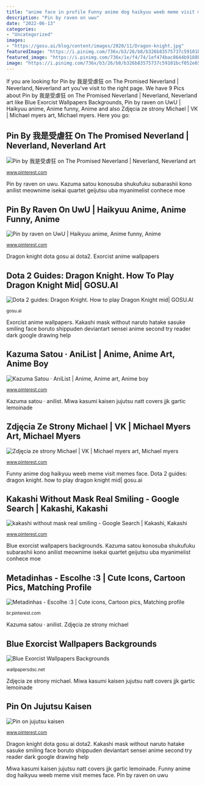 ```yaml
---
title: "anime face in profile Funny anime dog haikyuu weeb meme visit memes face"
description: "Pin by raven on uwu"
date: "2022-06-13"
categories:
- "Uncategorized"
images:
- "https://gosu.ai/blog/content/images/2020/11/Dragon-knight.jpg"
featuredImage: "https://i.pinimg.com/736x/b3/26/b8/b326b83575737c59101bcf052e6583c2.jpg"
featured_image: "https://i.pinimg.com/736x/1e/f4/74/1ef474bac8644b9188b40315b7006c1b.jpg"
image: "https://i.pinimg.com/736x/b3/26/b8/b326b83575737c59101bcf052e6583c2.jpg"
---
```


If you are looking for Pin by 我是受虐狂 on The Promised Neverland | Neverland, Neverland art you've visit to the right page. We have 9 Pics about Pin by 我是受虐狂 on The Promised Neverland | Neverland, Neverland art like Blue Exorcist Wallpapers Backgrounds, Pin by raven on UwU | Haikyuu anime, Anime funny, Anime and also Zdjęcia ze strony Michael | VK | Michael myers art, Michael myers. Here you go:

## Pin By 我是受虐狂 On The Promised Neverland | Neverland, Neverland Art

![Pin by 我是受虐狂 on The Promised Neverland | Neverland, Neverland art](https://i.pinimg.com/736x/55/33/11/5533117928f6e43e0829aceab023fb68.jpg "Pin on jujutsu kaisen")

<small>www.pinterest.com</small>

Pin by raven on uwu. Kazuma satou konosuba shukufuku subarashii kono anilist meownime isekai quartet geijutsu uba myanimelist conhece moe

## Pin By Raven On UwU | Haikyuu Anime, Anime Funny, Anime

![Pin by raven on UwU | Haikyuu anime, Anime funny, Anime](https://i.pinimg.com/736x/d2/92/46/d29246a9cdae0817f5bcfa25838a164e.jpg "Blue exorcist wallpapers backgrounds")

<small>www.pinterest.com</small>

Dragon knight dota gosu ai dota2. Exorcist anime wallpapers

## Dota 2 Guides: Dragon Knight. How To Play Dragon Knight Mid| GOSU.AI

![Dota 2 guides: Dragon Knight. How to play Dragon Knight mid| GOSU.AI](https://gosu.ai/blog/content/images/2020/11/Dragon-knight.jpg "Pin by raven on uwu")

<small>gosu.ai</small>

Exorcist anime wallpapers. Kakashi mask without naruto hatake sasuke smiling face boruto shippuden deviantart sensei anime second try reader dark google drawing help

## Kazuma Satou · AniList | Anime, Anime Art, Anime Boy

![Kazuma Satou · AniList | Anime, Anime art, Anime boy](https://i.pinimg.com/736x/b3/26/b8/b326b83575737c59101bcf052e6583c2.jpg "Pin on jujutsu kaisen")

<small>www.pinterest.com</small>

Kazuma satou · anilist. Miwa kasumi kaisen jujutsu natt covers jjk gartic lemoinade

## Zdjęcia Ze Strony Michael | VK | Michael Myers Art, Michael Myers

![Zdjęcia ze strony Michael | VK | Michael myers art, Michael myers](https://i.pinimg.com/736x/cf/0e/a0/cf0ea067d0c2fe4a0af9f6a58b028519.jpg "Blue exorcist wallpapers backgrounds")

<small>www.pinterest.com</small>

Funny anime dog haikyuu weeb meme visit memes face. Dota 2 guides: dragon knight. how to play dragon knight mid| gosu.ai

## Kakashi Without Mask Real Smiling - Google Search | Kakashi, Kakashi

![kakashi without mask real smiling - Google Search | Kakashi, Kakashi](https://i.pinimg.com/736x/5d/a0/fd/5da0fd5429bda52b26140fa135cb88eb--kakashi-naruto.jpg "Dragon knight dota gosu ai dota2")

<small>www.pinterest.com</small>

Blue exorcist wallpapers backgrounds. Kazuma satou konosuba shukufuku subarashii kono anilist meownime isekai quartet geijutsu uba myanimelist conhece moe

## Metadinhas - Escolhe :3 | Cute Icons, Cartoon Pics, Matching Profile

![Metadinhas - Escolhe :3 | Cute icons, Cartoon pics, Matching profile](https://i.pinimg.com/736x/99/ed/b3/99edb39dd0c749795ccd1e470522302c.jpg "Pin on jujutsu kaisen")

<small>br.pinterest.com</small>

Kazuma satou · anilist. Zdjęcia ze strony michael

## Blue Exorcist Wallpapers Backgrounds

![Blue Exorcist Wallpapers Backgrounds](http://wallpapersdsc.net/wp-content/uploads/2017/04/Blue-Exorcist-Photos.jpg "Kakashi without mask real smiling")

<small>wallpapersdsc.net</small>

Zdjęcia ze strony michael. Miwa kasumi kaisen jujutsu natt covers jjk gartic lemoinade

## Pin On Jujutsu Kaisen

![Pin on jujutsu kaisen](https://i.pinimg.com/736x/1e/f4/74/1ef474bac8644b9188b40315b7006c1b.jpg "Funny anime dog haikyuu weeb meme visit memes face")

<small>www.pinterest.com</small>

Dragon knight dota gosu ai dota2. Kakashi mask without naruto hatake sasuke smiling face boruto shippuden deviantart sensei anime second try reader dark google drawing help

Miwa kasumi kaisen jujutsu natt covers jjk gartic lemoinade. Funny anime dog haikyuu weeb meme visit memes face. Pin by raven on uwu
